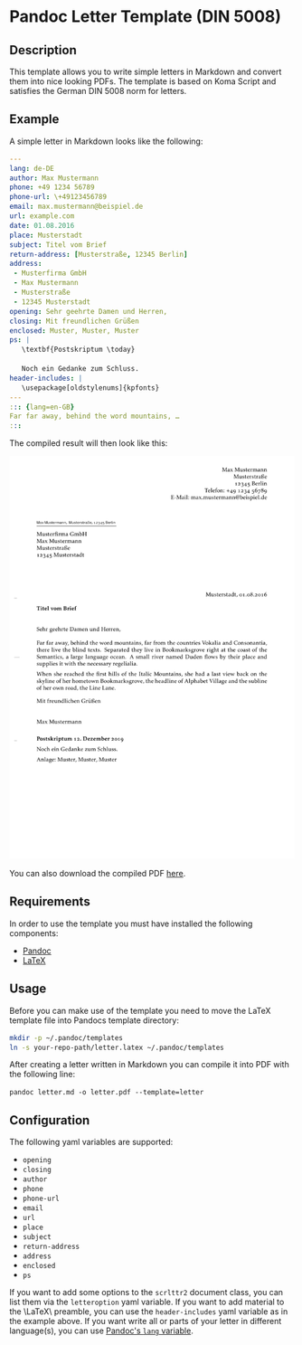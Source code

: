 # Pandoc Letter Template (DIN 5008)

## Description

This template allows you to write simple letters in Markdown and convert them
into nice looking PDFs. The template is based on Koma Script and satisfies
the German DIN 5008 norm for letters.


## Example

A simple letter in Markdown looks like the following:

```yaml
---
lang: de-DE
author: Max Mustermann
phone: +49 1234 56789
phone-url: \+49123456789
email: max.mustermann@beispiel.de
url: example.com
date: 01.08.2016
place: Musterstadt
subject: Titel vom Brief
return-address: [Musterstraße, 12345 Berlin]
address:
 - Musterfirma GmbH
 - Max Mustermann
 - Musterstraße
 - 12345 Musterstadt
opening: Sehr geehrte Damen und Herren,
closing: Mit freundlichen Grüßen
enclosed: Muster, Muster, Muster
ps: |
   \textbf{Postskriptum \today}

   Noch ein Gedanke zum Schluss.
header-includes: |
   \usepackage[oldstylenums]{kpfonts}
---
::: {lang=en-GB}
Far far away, behind the word mountains, …
:::
```

The compiled result will then look like this:

![alt Letter](/example/letter.png)

You can also download the compiled PDF [here](/example/letter.pdf).


## Requirements

In order to use the template you must have installed the following components:

- [Pandoc](http://pandoc.org/installing.html)
- [LaTeX](https://latex-project.org/ftp.html)


## Usage

Before you can make use of the template you need to move the LaTeX template file
into Pandocs template directory:

```bash
mkdir -p ~/.pandoc/templates
ln -s your-repo-path/letter.latex ~/.pandoc/templates
```

After creating a letter written in Markdown you can compile it into PDF with the
following line:

`pandoc letter.md -o letter.pdf --template=letter`


## Configuration

The following yaml variables are supported:

- `opening`
- `closing`
- `author`
- `phone`
- `phone-url`
- `email`
- `url`
- `place`
- `subject`
- `return-address`
- `address`
- `enclosed`
- `ps`

If you want to add some options to the `scrlttr2` document class, you can list
them via the `letteroption` yaml variable. If you want to add material to the
\LaTeX\ preamble, you can use the `header-includes` yaml variable as in the
example above. If you want write all or parts of your letter in different
language(s), you can use [Pandoc's `lang` variable](https://pandoc.org/MANUAL.html#language-variables).
